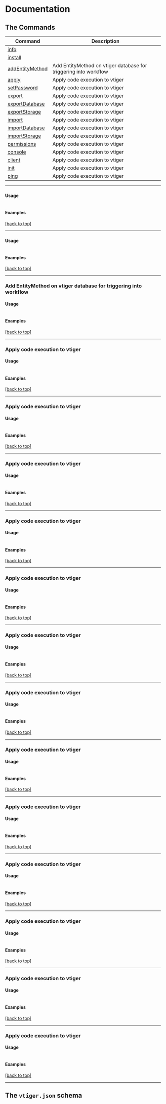 # Documentation

## The Commands



| Command | Description |
| --- | --- |
| [info](#info) |  |
| [install](#install) |  |
| [addEntityMethod](#addEntityMethod) | Add EntityMethod on vtiger database for triggering into workflow |
| [apply](#apply) | Apply code execution to vtiger |
| [setPassword](#setPassword) | Apply code execution to vtiger |
| [export](#export) | Apply code execution to vtiger |
| [exportDatabase](#exportDatabase) | Apply code execution to vtiger |
| [exportStorage](#exportStorage) | Apply code execution to vtiger |
| [import](#import) | Apply code execution to vtiger |
| [importDatabase](#importDatabase) | Apply code execution to vtiger |
| [importStorage](#importStorage) | Apply code execution to vtiger |
| [permissions](#permissions) | Apply code execution to vtiger |
| [console](#console) | Apply code execution to vtiger |
| [client](#client) | Apply code execution to vtiger |
| [init](#init) | Apply code execution to vtiger |
| [ping](#ping) | Apply code execution to vtiger |


<hr/>

### 



#### Usage 

```

```

#### Examples

[[back to top]](#Documentation)

<hr/>

### 



#### Usage 

```

```

#### Examples

[[back to top]](#Documentation)

<hr/>

### Add EntityMethod on vtiger database for triggering into workflow



#### Usage 

```

```

#### Examples

[[back to top]](#Documentation)

<hr/>

### Apply code execution to vtiger



#### Usage 

```

```

#### Examples

[[back to top]](#Documentation)

<hr/>

### Apply code execution to vtiger



#### Usage 

```

```

#### Examples

[[back to top]](#Documentation)

<hr/>

### Apply code execution to vtiger



#### Usage 

```

```

#### Examples

[[back to top]](#Documentation)

<hr/>

### Apply code execution to vtiger



#### Usage 

```

```

#### Examples

[[back to top]](#Documentation)

<hr/>

### Apply code execution to vtiger



#### Usage 

```

```

#### Examples

[[back to top]](#Documentation)

<hr/>

### Apply code execution to vtiger



#### Usage 

```

```

#### Examples

[[back to top]](#Documentation)

<hr/>

### Apply code execution to vtiger



#### Usage 

```

```

#### Examples

[[back to top]](#Documentation)

<hr/>

### Apply code execution to vtiger



#### Usage 

```

```

#### Examples

[[back to top]](#Documentation)

<hr/>

### Apply code execution to vtiger



#### Usage 

```

```

#### Examples

[[back to top]](#Documentation)

<hr/>

### Apply code execution to vtiger



#### Usage 

```

```

#### Examples

[[back to top]](#Documentation)

<hr/>

### Apply code execution to vtiger



#### Usage 

```

```

#### Examples

[[back to top]](#Documentation)

<hr/>

### Apply code execution to vtiger



#### Usage 

```

```

#### Examples

[[back to top]](#Documentation)

<hr/>

### Apply code execution to vtiger



#### Usage 

```

```

#### Examples

[[back to top]](#Documentation)

<hr/>



## The `vtiger.json` schema

